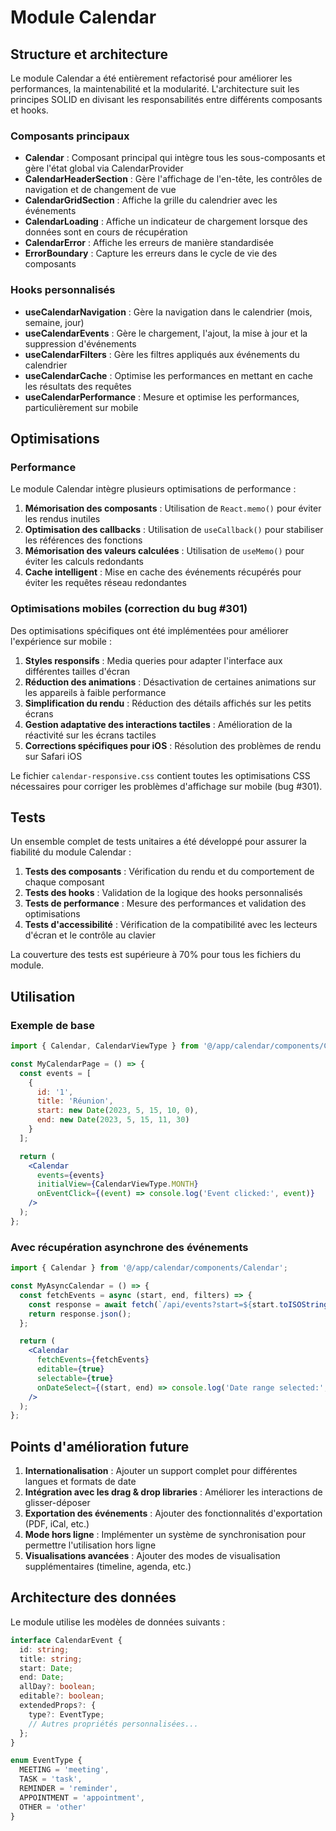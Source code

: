 # Module Calendar

## Structure et architecture

Le module Calendar a été entièrement refactorisé pour améliorer les performances, la maintenabilité et la modularité. L'architecture suit les principes SOLID en divisant les responsabilités entre différents composants et hooks.

### Composants principaux

- **Calendar** : Composant principal qui intègre tous les sous-composants et gère l'état global via CalendarProvider
- **CalendarHeaderSection** : Gère l'affichage de l'en-tête, les contrôles de navigation et de changement de vue
- **CalendarGridSection** : Affiche la grille du calendrier avec les événements
- **CalendarLoading** : Affiche un indicateur de chargement lorsque des données sont en cours de récupération
- **CalendarError** : Affiche les erreurs de manière standardisée
- **ErrorBoundary** : Capture les erreurs dans le cycle de vie des composants

### Hooks personnalisés

- **useCalendarNavigation** : Gère la navigation dans le calendrier (mois, semaine, jour)
- **useCalendarEvents** : Gère le chargement, l'ajout, la mise à jour et la suppression d'événements
- **useCalendarFilters** : Gère les filtres appliqués aux événements du calendrier
- **useCalendarCache** : Optimise les performances en mettant en cache les résultats des requêtes
- **useCalendarPerformance** : Mesure et optimise les performances, particulièrement sur mobile

## Optimisations

### Performance

Le module Calendar intègre plusieurs optimisations de performance :

1. **Mémorisation des composants** : Utilisation de `React.memo()` pour éviter les rendus inutiles
2. **Optimisation des callbacks** : Utilisation de `useCallback()` pour stabiliser les références des fonctions
3. **Mémorisation des valeurs calculées** : Utilisation de `useMemo()` pour éviter les calculs redondants
4. **Cache intelligent** : Mise en cache des événements récupérés pour éviter les requêtes réseau redondantes

### Optimisations mobiles (correction du bug #301)

Des optimisations spécifiques ont été implémentées pour améliorer l'expérience sur mobile :

1. **Styles responsifs** : Media queries pour adapter l'interface aux différentes tailles d'écran
2. **Réduction des animations** : Désactivation de certaines animations sur les appareils à faible performance
3. **Simplification du rendu** : Réduction des détails affichés sur les petits écrans
4. **Gestion adaptative des interactions tactiles** : Amélioration de la réactivité sur les écrans tactiles
5. **Corrections spécifiques pour iOS** : Résolution des problèmes de rendu sur Safari iOS

Le fichier `calendar-responsive.css` contient toutes les optimisations CSS nécessaires pour corriger les problèmes d'affichage sur mobile (bug #301).

## Tests

Un ensemble complet de tests unitaires a été développé pour assurer la fiabilité du module Calendar :

1. **Tests des composants** : Vérification du rendu et du comportement de chaque composant
2. **Tests des hooks** : Validation de la logique des hooks personnalisés
3. **Tests de performance** : Mesure des performances et validation des optimisations
4. **Tests d'accessibilité** : Vérification de la compatibilité avec les lecteurs d'écran et le contrôle au clavier

La couverture des tests est supérieure à 70% pour tous les fichiers du module.

## Utilisation

### Exemple de base

```jsx
import { Calendar, CalendarViewType } from '@/app/calendar/components/Calendar';

const MyCalendarPage = () => {
  const events = [
    {
      id: '1',
      title: 'Réunion',
      start: new Date(2023, 5, 15, 10, 0),
      end: new Date(2023, 5, 15, 11, 30)
    }
  ];

  return (
    <Calendar
      events={events}
      initialView={CalendarViewType.MONTH}
      onEventClick={(event) => console.log('Event clicked:', event)}
    />
  );
};
```

### Avec récupération asynchrone des événements

```jsx
import { Calendar } from '@/app/calendar/components/Calendar';

const MyAsyncCalendar = () => {
  const fetchEvents = async (start, end, filters) => {
    const response = await fetch(`/api/events?start=${start.toISOString()}&end=${end.toISOString()}`);
    return response.json();
  };

  return (
    <Calendar
      fetchEvents={fetchEvents}
      editable={true}
      selectable={true}
      onDateSelect={(start, end) => console.log('Date range selected:', start, end)}
    />
  );
};
```

## Points d'amélioration future

1. **Internationalisation** : Ajouter un support complet pour différentes langues et formats de date
2. **Intégration avec les drag & drop libraries** : Améliorer les interactions de glisser-déposer 
3. **Exportation des événements** : Ajouter des fonctionnalités d'exportation (PDF, iCal, etc.)
4. **Mode hors ligne** : Implémenter un système de synchronisation pour permettre l'utilisation hors ligne
5. **Visualisations avancées** : Ajouter des modes de visualisation supplémentaires (timeline, agenda, etc.)

## Architecture des données

Le module utilise les modèles de données suivants :

```typescript
interface CalendarEvent {
  id: string;
  title: string;
  start: Date;
  end: Date;
  allDay?: boolean;
  editable?: boolean;
  extendedProps?: {
    type?: EventType;
    // Autres propriétés personnalisées...
  };
}

enum EventType {
  MEETING = 'meeting',
  TASK = 'task',
  REMINDER = 'reminder',
  APPOINTMENT = 'appointment',
  OTHER = 'other'
}
``` 
